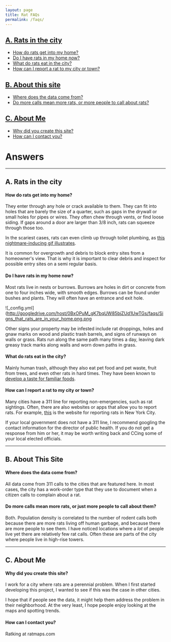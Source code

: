 ```yaml
---
layout: page
title: Rat FAQs
permalink: /faqs/
---
```



## [A. Rats in the city](#rats-in-the-city)

  + [How do rats get into my home?](#home)
  + [Do I have rats in my home now?](#do-home)
  + [What do rats eat in the city?](#eat-what)
  + [How can I report a rat to my city or town?](#report)


## [B. About this site](#about-rat-maps)

  + [Where does the data come from?](#where-data)
  + [Do more calls mean more rats, or more people to call about rats?](#more-calls-mean)


## [C. About Me](#about-me)

  + [Why did you create this site?](#why)
  + [How can I contact you?](#contact)


# Answers

****

## A. Rats in the city <a id="rats-in-the-city"></a>

#### How do rats get into my home? <a id="home"></a>

They enter through any hole or crack available to them. They can fit into holes that are barely the size of a quarter, such as gaps in the drywall or small holes for pipes or wires. They often chew through vents, or find loose siding. If gaps around a door are larger than 3/8 inch, rats can squeeze through those too.  

In the scariest cases, rats can even climb up through toilet plumbing, as [this nightmare-inducing gif illustrates](http://img0.joyreactor.com/pics/post/gif-rat-toilet-662598.gif).

It is common for overgrowth and debris to block entry sites from a homeowner's view. That is why it is important to clear debris and inspect for possible entry sites on a semi regular basis.


#### Do I have rats in my home now? <a id="do-home"></a>

Most rats live in nests or burrows. Burrows are holes in dirt or concrete from one to four inches wide, with smooth edges. Burrows can be found under bushes and plants. They will often have an entrance and exit hole.

![_config.yml](http://googledrive.com/host/0BxOPuM_gK7bqUW85bjZUd1UwTGs/faqs/Signs_that_rats_are_in_your_home.png.png

Other signs your property may be infested include rat droppings,  holes and gnaw marks on wood and plastic trash barrels, and signs of runways on walls or grass.  Rats run along the same path many times a day, leaving dark greasy track marks along walls and worn down paths in grass.   


#### What do rats eat in the city? <a id="eat-what"></a>

Mainly human trash, although they also eat pet food and pet waste, fruit from trees, and even other rats in hard times. They have been known to [develop a taste for familiar foods](http://nymag.com/daily/intelligencer/2013/03/new-york-city-rats-wont-eat-just-anything.html).


#### How can I report a rat to my city or town? <a id="report"></a>

Many cities have a 311 line for reporting non-emergencies, such as rat sightings. Often, there are also websites or apps that allow you to report rats. For example, [this](http://www1.nyc.gov/nyc-resources/service/2374/rodent-complaint) is the website for reporting rats in New York City. 

If your local government does not have a 311 line, I recommend googling the contact information for the director of public health. If you do not get a response from him or her, it may be worth writing back and CCing some of your local elected officials. 

****

## B. About This Site <a id="about-rat-maps"></a>

#### Where does the data come from? <a id="where-data"></a>

All data come from 311 calls to the cities that are featured here. In most cases, the city has a work-order type that they use to document when a citizen calls to complain about a rat.


#### Do more calls mean more rats, or just more people to call about them? <a id="more-calls-mean"></a>

Both. Population density is correlated to the number of rodent calls both because there are more rats living off human garbage, and because there are more people to see them. I have noticed locations where a *lot* of people live yet there are relatively few rat calls. Often these are parts of the city where people live in high-rise towers.    

 
****

## C. About Me <a id="about-me"></a>

#### Why did you create this site? <a id="why"></a>

I work for a city where rats are a perennial problem. When I first started developing this project, I wanted to see if this was the case in other cities. 

I hope that if people see the data, it might help them address the problem in their neighborhood. At the very least, I hope people enjoy looking at the maps and spotting trends.   


#### How can I contact you? <a id="contact"></a>

Ratking at ratmaps.com

<br>




